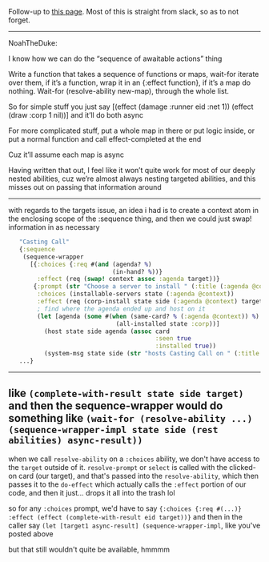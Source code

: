 Follow-up to [this page](https://github.com/mtgred/netrunner/wiki/Making-wait-completion-easier---ramble,-might-become-an-idea-that-something-could-be-done-with-(WIP)). Most of this is straight from slack, so as to not forget.

---

NoahTheDuke:

I know how we can do the “sequence of awaitable actions” thing

Write a function that takes a sequence of functions or maps, wait-for iterate over them, if it’s a function, wrap it in an {:effect function}, if it’s a map do nothing. Wait-for (resolve-ability new-map), through the whole list.

So for simple stuff you just say [(effect (damage :runner eid :net 1)) (effect (draw :corp 1 nil))] and it’ll do both async

For more complicated stuff, put a whole map in there or put logic inside, or put a normal function and call effect-completed at the end

Cuz it’ll assume each map is async

Having written that out, I feel like it won’t quite work for most of our deeply nested abilities, cuz we’re almost always nesting targeted abilities, and this misses out on passing that information around

---

with regards to the targets issue, an idea i had is to create a context atom in the enclosing scope of the :sequence thing, and then we could just swap! information in as necessary

```clojure
   "Casting Call"
   {:sequence
    (sequence-wrapper
      [{:choices {:req #(and (agenda? %)
                             (in-hand? %))}
        :effect (req (swap! context assoc :agenda target))}
       {:prompt (str "Choose a server to install " (:title (:agenda @context)))
        :choices (installable-servers state (:agenda @context))
        :effect (req (corp-install state side (:agenda @context) target {:install-state :face-up})
        ; find where the agenda ended up and host on it
        (let [agenda (some #(when (same-card? % (:agenda @context)) %)
                              (all-installed state :corp))]
          (host state side agenda (assoc card
                                         :seen true
                                         :installed true))
          (system-msg state side (str "hosts Casting Call on " (:title agenda)))))}])
   ...}
```
---
like `(complete-with-result state side target)` and then the sequence-wrapper would do something like `(wait-for (resolve-ability ...) (sequence-wrapper-impl state side (rest abilities) async-result))`
---
when we call `resolve-ability` on a `:choices` ability, we don't have access to the `target` outside of it. `resolve-prompt` or `select` is called with the clicked-on card (our target), and that's passed into the `resolve-ability`, which then passes it to the `do-effect` which actually calls the `:effect` portion of our code, and then it just... drops it all into the trash lol

so for any `:choices` prompt, we'd have to say `{:choices {:req #(...)} :effect (effect (complete-with-result eid target))}` and then in the caller say `(let [target1 async-result] (sequence-wrapper-impl`, like you've posted above

but that still wouldn't quite be available, hmmmm